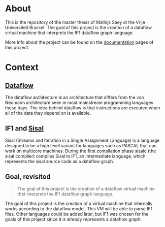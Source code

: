 # About

This is the repository of the master thesis of Mathijs Saey at the Vrije Universiteit Brussel.
The goal of this project is the creation of a dataflow virtual machine that interprets the IF1 dataflow graph language.

More info about the project can be found on the [documentation](http://mathsaey.github.io/DVM/) pages of this project.

# Context

## [Dataflow](http://en.wikipedia.org/wiki/Dataflow_architecture)

The dataflow architecture is an architecture that differs from the von Neumann architecture seen in most mainstream programming languages these days.
The idea behind dataflow is that instructions are executed when all of the data they depend on is available.

## IF1 and [Sisal](http://en.wikipedia.org/wiki/SISAL)

Sisal (Streams and Iteration in a Single Assignment Language) is a language designed to be a high level variant for languages such as PASCAL that can work on multicore machines. During the first compilation phase sisalc (the sisal compiler) compiles Sisal to IF1, an intermediate language, which represents the sisal source code as a dataflow graph. 

## Goal, revisited

> The goal of this project is the creation of a dataflow virtual machine that interprets the IF1 dataflow graph language.

The goal of this project is the creation of a virtual machine that internally works according to the dataflow model. This VM will be able to parse IF1 files. Other languages could be added later, but IF1 was chosen for the goals of this project since it is already represents a dataflow graph.